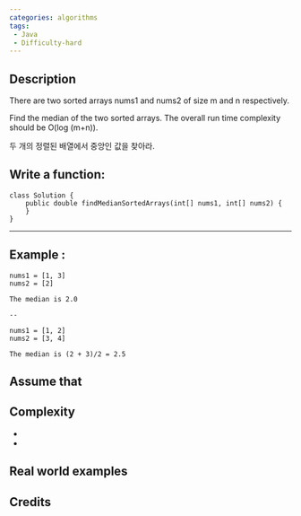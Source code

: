 ```yaml
---
categories: algorithms
tags:
 - Java
 - Difficulty-hard 
---
```


## Description
There are two sorted arrays nums1 and nums2 of size m and n respectively.

Find the median of the two sorted arrays. The overall run time complexity should be O(log (m+n)).

두 개의 정렬된 배열에서 중앙인 값을 찾아라.


## Write a function:

    class Solution {
        public double findMedianSortedArrays(int[] nums1, int[] nums2) {        
        }
    }

---
## Example :

    nums1 = [1, 3]
    nums2 = [2]

    The median is 2.0
    
    --
            
    nums1 = [1, 2]
    nums2 = [3, 4]
    
    The median is (2 + 3)/2 = 2.5


## Assume that


## Complexity

- 
- 

## Real world examples


## Credits

